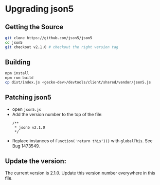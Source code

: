 [//]: # (
  This Source Code Form is subject to the terms of the Mozilla Public License, v. 2.0. If a copy of the MPL was not distributed with this file, You can obtain one at http://mozilla.org/MPL/2.0/.
)

# Upgrading json5

## Getting the Source

```bash
git clone https://github.com/json5/json5
cd json5
git checkout v2.1.0 # checkout the right version tag
```

## Building

```bash
npm install
npm run build
cp dist/index.js <gecko-dev>/devtools/client/shared/vendor/json5.js
```

## Patching json5

- open `json5.js`
- Add the version number to the top of the file:
  ```
  /**
   * json5 v2.1.0
   */
  ```
- Replace instances of `Function('return this')()` with `globalThis`. See Bug 1473549.

## Update the version:

The current version is 2.1.0. Update this version number everywhere in this file.
